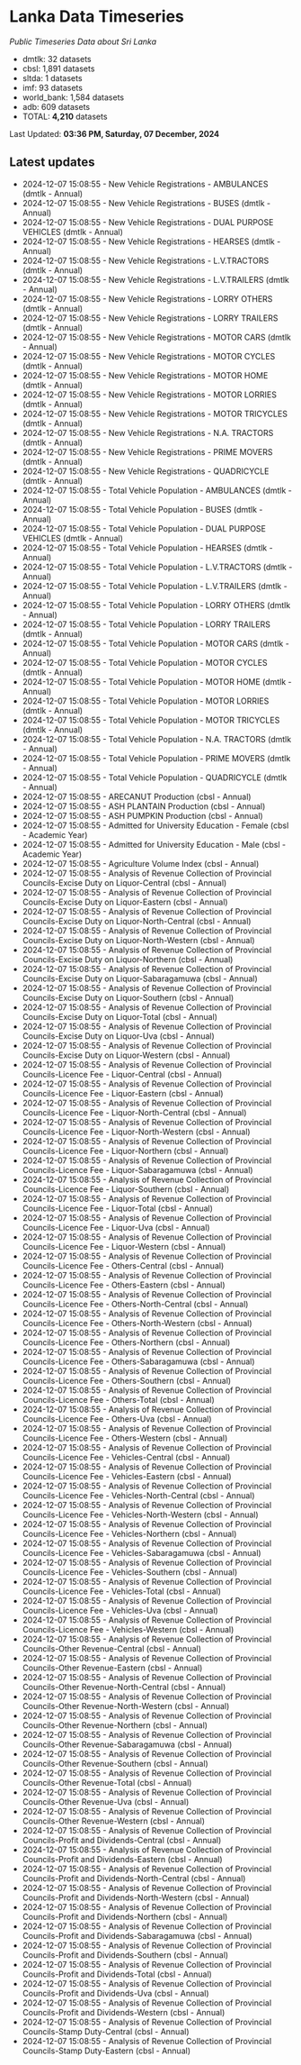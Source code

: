 # Lanka Data Timeseries
*Public Timeseries Data about Sri Lanka*

* dmtlk: 32 datasets
* cbsl: 1,891 datasets
* sltda: 1 datasets
* imf: 93 datasets
* world_bank: 1,584 datasets
* adb: 609 datasets
* TOTAL: **4,210** datasets

Last Updated: **03:36 PM, Saturday, 07 December, 2024**

## Latest updates

* 2024-12-07 15:08:55 - New Vehicle Registrations - AMBULANCES (dmtlk - Annual)
* 2024-12-07 15:08:55 - New Vehicle Registrations - BUSES (dmtlk - Annual)
* 2024-12-07 15:08:55 - New Vehicle Registrations - DUAL PURPOSE VEHICLES (dmtlk - Annual)
* 2024-12-07 15:08:55 - New Vehicle Registrations - HEARSES (dmtlk - Annual)
* 2024-12-07 15:08:55 - New Vehicle Registrations - L.V.TRACTORS (dmtlk - Annual)
* 2024-12-07 15:08:55 - New Vehicle Registrations - L.V.TRAILERS (dmtlk - Annual)
* 2024-12-07 15:08:55 - New Vehicle Registrations - LORRY OTHERS (dmtlk - Annual)
* 2024-12-07 15:08:55 - New Vehicle Registrations - LORRY TRAILERS (dmtlk - Annual)
* 2024-12-07 15:08:55 - New Vehicle Registrations - MOTOR CARS (dmtlk - Annual)
* 2024-12-07 15:08:55 - New Vehicle Registrations - MOTOR CYCLES (dmtlk - Annual)
* 2024-12-07 15:08:55 - New Vehicle Registrations - MOTOR HOME (dmtlk - Annual)
* 2024-12-07 15:08:55 - New Vehicle Registrations - MOTOR LORRIES (dmtlk - Annual)
* 2024-12-07 15:08:55 - New Vehicle Registrations - MOTOR TRICYCLES (dmtlk - Annual)
* 2024-12-07 15:08:55 - New Vehicle Registrations - N.A. TRACTORS (dmtlk - Annual)
* 2024-12-07 15:08:55 - New Vehicle Registrations - PRIME MOVERS (dmtlk - Annual)
* 2024-12-07 15:08:55 - New Vehicle Registrations - QUADRICYCLE (dmtlk - Annual)
* 2024-12-07 15:08:55 - Total Vehicle Population - AMBULANCES (dmtlk - Annual)
* 2024-12-07 15:08:55 - Total Vehicle Population - BUSES (dmtlk - Annual)
* 2024-12-07 15:08:55 - Total Vehicle Population - DUAL PURPOSE VEHICLES (dmtlk - Annual)
* 2024-12-07 15:08:55 - Total Vehicle Population - HEARSES (dmtlk - Annual)
* 2024-12-07 15:08:55 - Total Vehicle Population - L.V.TRACTORS (dmtlk - Annual)
* 2024-12-07 15:08:55 - Total Vehicle Population - L.V.TRAILERS (dmtlk - Annual)
* 2024-12-07 15:08:55 - Total Vehicle Population - LORRY OTHERS (dmtlk - Annual)
* 2024-12-07 15:08:55 - Total Vehicle Population - LORRY TRAILERS (dmtlk - Annual)
* 2024-12-07 15:08:55 - Total Vehicle Population - MOTOR CARS (dmtlk - Annual)
* 2024-12-07 15:08:55 - Total Vehicle Population - MOTOR CYCLES (dmtlk - Annual)
* 2024-12-07 15:08:55 - Total Vehicle Population - MOTOR HOME (dmtlk - Annual)
* 2024-12-07 15:08:55 - Total Vehicle Population - MOTOR LORRIES (dmtlk - Annual)
* 2024-12-07 15:08:55 - Total Vehicle Population - MOTOR TRICYCLES (dmtlk - Annual)
* 2024-12-07 15:08:55 - Total Vehicle Population - N.A. TRACTORS (dmtlk - Annual)
* 2024-12-07 15:08:55 - Total Vehicle Population - PRIME MOVERS (dmtlk - Annual)
* 2024-12-07 15:08:55 - Total Vehicle Population - QUADRICYCLE (dmtlk - Annual)
* 2024-12-07 15:08:55 - ARECANUT Production (cbsl - Annual)
* 2024-12-07 15:08:55 - ASH PLANTAIN Production (cbsl - Annual)
* 2024-12-07 15:08:55 - ASH PUMPKIN Production (cbsl - Annual)
* 2024-12-07 15:08:55 - Admitted for University Education - Female (cbsl - Academic Year)
* 2024-12-07 15:08:55 - Admitted for University Education - Male (cbsl - Academic Year)
* 2024-12-07 15:08:55 - Agriculture Volume Index (cbsl - Annual)
* 2024-12-07 15:08:55 - Analysis of Revenue Collection of Provincial Councils-Excise Duty on Liquor-Central (cbsl - Annual)
* 2024-12-07 15:08:55 - Analysis of Revenue Collection of Provincial Councils-Excise Duty on Liquor-Eastern (cbsl - Annual)
* 2024-12-07 15:08:55 - Analysis of Revenue Collection of Provincial Councils-Excise Duty on Liquor-North-Central (cbsl - Annual)
* 2024-12-07 15:08:55 - Analysis of Revenue Collection of Provincial Councils-Excise Duty on Liquor-North-Western (cbsl - Annual)
* 2024-12-07 15:08:55 - Analysis of Revenue Collection of Provincial Councils-Excise Duty on Liquor-Northern (cbsl - Annual)
* 2024-12-07 15:08:55 - Analysis of Revenue Collection of Provincial Councils-Excise Duty on Liquor-Sabaragamuwa (cbsl - Annual)
* 2024-12-07 15:08:55 - Analysis of Revenue Collection of Provincial Councils-Excise Duty on Liquor-Southern (cbsl - Annual)
* 2024-12-07 15:08:55 - Analysis of Revenue Collection of Provincial Councils-Excise Duty on Liquor-Total (cbsl - Annual)
* 2024-12-07 15:08:55 - Analysis of Revenue Collection of Provincial Councils-Excise Duty on Liquor-Uva (cbsl - Annual)
* 2024-12-07 15:08:55 - Analysis of Revenue Collection of Provincial Councils-Excise Duty on Liquor-Western (cbsl - Annual)
* 2024-12-07 15:08:55 - Analysis of Revenue Collection of Provincial Councils-Licence Fee - Liquor-Central (cbsl - Annual)
* 2024-12-07 15:08:55 - Analysis of Revenue Collection of Provincial Councils-Licence Fee - Liquor-Eastern (cbsl - Annual)
* 2024-12-07 15:08:55 - Analysis of Revenue Collection of Provincial Councils-Licence Fee - Liquor-North-Central (cbsl - Annual)
* 2024-12-07 15:08:55 - Analysis of Revenue Collection of Provincial Councils-Licence Fee - Liquor-North-Western (cbsl - Annual)
* 2024-12-07 15:08:55 - Analysis of Revenue Collection of Provincial Councils-Licence Fee - Liquor-Northern (cbsl - Annual)
* 2024-12-07 15:08:55 - Analysis of Revenue Collection of Provincial Councils-Licence Fee - Liquor-Sabaragamuwa (cbsl - Annual)
* 2024-12-07 15:08:55 - Analysis of Revenue Collection of Provincial Councils-Licence Fee - Liquor-Southern (cbsl - Annual)
* 2024-12-07 15:08:55 - Analysis of Revenue Collection of Provincial Councils-Licence Fee - Liquor-Total (cbsl - Annual)
* 2024-12-07 15:08:55 - Analysis of Revenue Collection of Provincial Councils-Licence Fee - Liquor-Uva (cbsl - Annual)
* 2024-12-07 15:08:55 - Analysis of Revenue Collection of Provincial Councils-Licence Fee - Liquor-Western (cbsl - Annual)
* 2024-12-07 15:08:55 - Analysis of Revenue Collection of Provincial Councils-Licence Fee - Others-Central (cbsl - Annual)
* 2024-12-07 15:08:55 - Analysis of Revenue Collection of Provincial Councils-Licence Fee - Others-Eastern (cbsl - Annual)
* 2024-12-07 15:08:55 - Analysis of Revenue Collection of Provincial Councils-Licence Fee - Others-North-Central (cbsl - Annual)
* 2024-12-07 15:08:55 - Analysis of Revenue Collection of Provincial Councils-Licence Fee - Others-North-Western (cbsl - Annual)
* 2024-12-07 15:08:55 - Analysis of Revenue Collection of Provincial Councils-Licence Fee - Others-Northern (cbsl - Annual)
* 2024-12-07 15:08:55 - Analysis of Revenue Collection of Provincial Councils-Licence Fee - Others-Sabaragamuwa (cbsl - Annual)
* 2024-12-07 15:08:55 - Analysis of Revenue Collection of Provincial Councils-Licence Fee - Others-Southern (cbsl - Annual)
* 2024-12-07 15:08:55 - Analysis of Revenue Collection of Provincial Councils-Licence Fee - Others-Total (cbsl - Annual)
* 2024-12-07 15:08:55 - Analysis of Revenue Collection of Provincial Councils-Licence Fee - Others-Uva (cbsl - Annual)
* 2024-12-07 15:08:55 - Analysis of Revenue Collection of Provincial Councils-Licence Fee - Others-Western (cbsl - Annual)
* 2024-12-07 15:08:55 - Analysis of Revenue Collection of Provincial Councils-Licence Fee - Vehicles-Central (cbsl - Annual)
* 2024-12-07 15:08:55 - Analysis of Revenue Collection of Provincial Councils-Licence Fee - Vehicles-Eastern (cbsl - Annual)
* 2024-12-07 15:08:55 - Analysis of Revenue Collection of Provincial Councils-Licence Fee - Vehicles-North-Central (cbsl - Annual)
* 2024-12-07 15:08:55 - Analysis of Revenue Collection of Provincial Councils-Licence Fee - Vehicles-North-Western (cbsl - Annual)
* 2024-12-07 15:08:55 - Analysis of Revenue Collection of Provincial Councils-Licence Fee - Vehicles-Northern (cbsl - Annual)
* 2024-12-07 15:08:55 - Analysis of Revenue Collection of Provincial Councils-Licence Fee - Vehicles-Sabaragamuwa (cbsl - Annual)
* 2024-12-07 15:08:55 - Analysis of Revenue Collection of Provincial Councils-Licence Fee - Vehicles-Southern (cbsl - Annual)
* 2024-12-07 15:08:55 - Analysis of Revenue Collection of Provincial Councils-Licence Fee - Vehicles-Total (cbsl - Annual)
* 2024-12-07 15:08:55 - Analysis of Revenue Collection of Provincial Councils-Licence Fee - Vehicles-Uva (cbsl - Annual)
* 2024-12-07 15:08:55 - Analysis of Revenue Collection of Provincial Councils-Licence Fee - Vehicles-Western (cbsl - Annual)
* 2024-12-07 15:08:55 - Analysis of Revenue Collection of Provincial Councils-Other Revenue-Central (cbsl - Annual)
* 2024-12-07 15:08:55 - Analysis of Revenue Collection of Provincial Councils-Other Revenue-Eastern (cbsl - Annual)
* 2024-12-07 15:08:55 - Analysis of Revenue Collection of Provincial Councils-Other Revenue-North-Central (cbsl - Annual)
* 2024-12-07 15:08:55 - Analysis of Revenue Collection of Provincial Councils-Other Revenue-North-Western (cbsl - Annual)
* 2024-12-07 15:08:55 - Analysis of Revenue Collection of Provincial Councils-Other Revenue-Northern (cbsl - Annual)
* 2024-12-07 15:08:55 - Analysis of Revenue Collection of Provincial Councils-Other Revenue-Sabaragamuwa (cbsl - Annual)
* 2024-12-07 15:08:55 - Analysis of Revenue Collection of Provincial Councils-Other Revenue-Southern (cbsl - Annual)
* 2024-12-07 15:08:55 - Analysis of Revenue Collection of Provincial Councils-Other Revenue-Total (cbsl - Annual)
* 2024-12-07 15:08:55 - Analysis of Revenue Collection of Provincial Councils-Other Revenue-Uva (cbsl - Annual)
* 2024-12-07 15:08:55 - Analysis of Revenue Collection of Provincial Councils-Other Revenue-Western (cbsl - Annual)
* 2024-12-07 15:08:55 - Analysis of Revenue Collection of Provincial Councils-Profit and Dividends-Central (cbsl - Annual)
* 2024-12-07 15:08:55 - Analysis of Revenue Collection of Provincial Councils-Profit and Dividends-Eastern (cbsl - Annual)
* 2024-12-07 15:08:55 - Analysis of Revenue Collection of Provincial Councils-Profit and Dividends-North-Central (cbsl - Annual)
* 2024-12-07 15:08:55 - Analysis of Revenue Collection of Provincial Councils-Profit and Dividends-North-Western (cbsl - Annual)
* 2024-12-07 15:08:55 - Analysis of Revenue Collection of Provincial Councils-Profit and Dividends-Northern (cbsl - Annual)
* 2024-12-07 15:08:55 - Analysis of Revenue Collection of Provincial Councils-Profit and Dividends-Sabaragamuwa (cbsl - Annual)
* 2024-12-07 15:08:55 - Analysis of Revenue Collection of Provincial Councils-Profit and Dividends-Southern (cbsl - Annual)
* 2024-12-07 15:08:55 - Analysis of Revenue Collection of Provincial Councils-Profit and Dividends-Total (cbsl - Annual)
* 2024-12-07 15:08:55 - Analysis of Revenue Collection of Provincial Councils-Profit and Dividends-Uva (cbsl - Annual)
* 2024-12-07 15:08:55 - Analysis of Revenue Collection of Provincial Councils-Profit and Dividends-Western (cbsl - Annual)
* 2024-12-07 15:08:55 - Analysis of Revenue Collection of Provincial Councils-Stamp Duty-Central (cbsl - Annual)
* 2024-12-07 15:08:55 - Analysis of Revenue Collection of Provincial Councils-Stamp Duty-Eastern (cbsl - Annual)